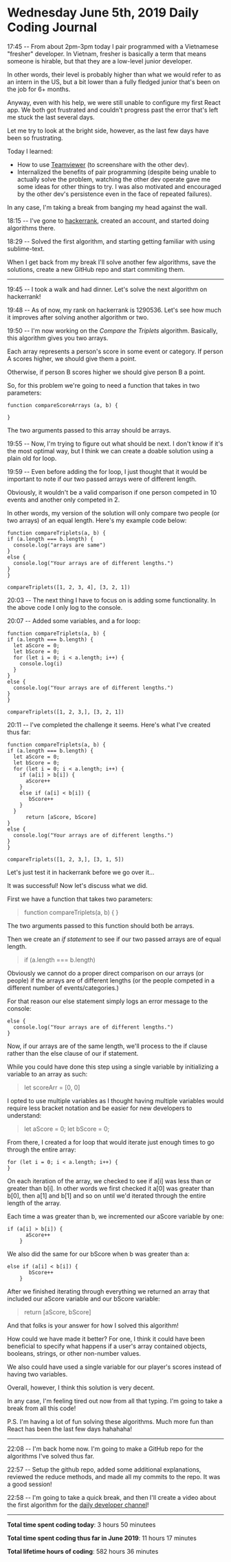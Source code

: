 # Wednesday June 5th, 2019 Daily Coding Journal

17:45 -- From about 2pm-3pm today I pair programmed with a Vietnamese "fresher" developer. In Vietnam, fresher is basically a term that means someone is hirable, but that they are a low-level junior developer.

In other words, their level is probably higher than what we would refer to as an intern in the US, but a bit lower than a fully fledged junior that's been on the job for 6+ months.

Anyway, even with his help, we were still unable to configure my first React app. We both got frustrated and couldn't progress past the error that's left me stuck the last several days. 

Let me try to look at the bright side, however, as the last few days have been so frustrating.

Today I learned:
* How to use [Teamviewer](https://www.teamviewer.com/en/) (to screenshare with the other dev).
* Internalized the benefits of pair programming (despite being unable to actually solve the problem, watching the other dev operate gave me some ideas for other things to try. I was also motivated and encouraged by the other dev's persistence even in the face of repeated failures).

In any case, I'm taking a break from banging my head against the wall.

18:15 -- I've gone to [hackerrank](https://www.hackerrank.com), created an account, and started doing algorithms there.

18:29 -- Solved the first algorithm, and starting getting familiar with using sublime-text.

When I get back from my break I'll solve another few algorithms, save the solutions, create a new GitHub repo and start commiting them.
___
19:45 -- I took a walk and had dinner. Let's solve the next algorithm on hackerrank! 

19:48 -- As of now, my rank on hackerrank is 1290536. Let's see how much it improves after solving another algorithm or two.

19:50 -- I'm now working on the *Compare the Triplets* algorithm. Basically, this algorithm gives you two arrays.

Each array represents a person's score in some event or category. If person A scores higher, we should give them a point.

Otherwise, if person B scores higher we should give person B a point.

So, for this problem we're going to need a function that takes in two parameters:

```
function compareScoreArrays (a, b) {

}
```

The two arguments passed to this array should be arrays.

19:55 -- Now, I'm trying to figure out what should be next. I don't know if it's the most optimal way, but I think we can create a doable solution using a plain old for loop.

19:59 -- Even before adding the for loop, I just thought that it would be important to note if our two passed arrays were of different length.

Obviously, it wouldn't be a valid comparison if one person competed in 10 events and another only competed in 2.

In other words, my version of the solution will only compare two people (or two arrays) of an equal length. Here's my example code below:
```
function compareTriplets(a, b) {
if (a.length === b.length) {
  console.log("arrays are same")
}
else {
  console.log("Your arrays are of different lengths.")
}
}

compareTriplets([1, 2, 3, 4], [3, 2, 1])
```

20:03 -- The next thing I have to focus on is adding some functionality. In the above code I only log to the console.

20:07 -- Added some variables, and a for loop:
```
function compareTriplets(a, b) {
if (a.length === b.length) {
  let aScore = 0;
  let bScore = 0;
  for (let i = 0; i < a.length; i++) {
    console.log(i)
  }
}
else {
  console.log("Your arrays are of different lengths.")
}
}

compareTriplets([1, 2, 3,], [3, 2, 1])
```

20:11 -- I've completed the challenge it seems. Here's what I've created thus far:

```
function compareTriplets(a, b) {
if (a.length === b.length) {
  let aScore = 0;
  let bScore = 0;
  for (let i = 0; i < a.length; i++) {
    if (a[i] > b[i]) {
      aScore++
    }
    else if (a[i] < b[i]) {
       bScore++
    }
  }
      return [aScore, bScore]
}
else {
  console.log("Your arrays are of different lengths.")
}
}

compareTriplets([1, 2, 3,], [3, 1, 5])
```
Let's just test it in hackerrank before we go over it...

It was successful! Now let's discuss what we did.

First we have a function that takes two parameters:
>function compareTriplets(a, b) { }

The two arguments passed to this function should both be arrays.

Then we create an *if statement* to see if our two passed arrays are of equal length.
> if (a.length === b.length)

Obviously we cannot do a proper direct comparison on our arrays (or people) if the arrays are of different lengths (or the people competed in a different number of events/categories.)

For that reason our else statement simply logs an error message to the console:
```
else {
  console.log("Your arrays are of different lengths.")
}
```
Now, if our arrays are of the same length, we'll process to the if clause rather than the else clause of our if statement.

While you could have done this step using a single variable by initializing a variable to an array as such:
> let scoreArr = [0, 0]

I opted to use multiple variables as I thought having multiple variables would require less bracket notation and be easier for new developers to understand:
>   let aScore = 0; let bScore = 0;

From there, I created a for loop that would iterate just enough times to go through the entire array:
```
for (let i = 0; i < a.length; i++) {
}
```
On each iteration of the array, we checked to see if a[i] was less than or greater than b[i]. In other words we first checked it a[0] was greater than b[0], then a[1] and b[1] and so on until we'd iterated through the entire length of the array.

Each time a was greater than b, we incremented our aScore variable by one:
```
if (a[i] > b[i]) {
      aScore++
    }
```
We also did the same for our bScore when b was greater than a:
```
else if (a[i] < b[i]) {
       bScore++
    }
```
After we finished iterating through everything we returned an array that included our aScore variable and our bScore variable:
> return [aScore, bScore]

And that folks is your answer for how I solved this algorithm!

How could we have made it better? For one, I think it could have been beneficial to specify what happens if a user's array contained objects, booleans, strings, or other non-number values.

We also could have used a single variable for our player's scores instead of having two variables.

Overall, however, I think this solution is very decent.

In any case, I'm feeling tired out now from all that typing. I'm going to take a break from all this code!

P.S. I'm having a lot of fun solving these algorithms. Much more fun than React has been the last few days hahahaha!
___
22:08 -- I'm back home now. I'm going to make a GitHub repo for the algorithms I've solved thus far.

22:57 -- Setup the github repo, added some additional explanations, reviewed the reduce methods, and made all my commits to the repo. It was a good session! 

22:58 -- I'm going to take a quick break, and then I'll create a video about the first algorithm for the [daily developer channel](https://www.youtube.com/channel/UCRUPCpCWCL6Mr-0QWNje29Q)!

___
**Total time spent coding today**: 3 hours 50 minutees

**Total time spent coding  thus far in June 2019**: 11 hours 17 minutes

**Total lifetime hours of coding**: 582 hours 36 minutes

